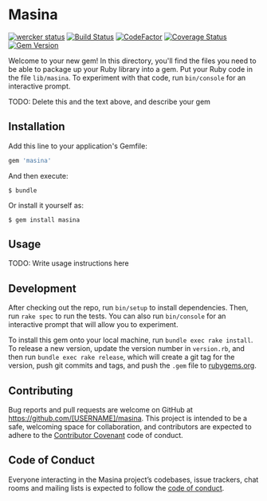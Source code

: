 # Masina

[![wercker status](https://app.wercker.com/status/635b247adc51981ebe5a8266d512debb/s/master "wercker status")](https://app.wercker.com/project/byKey/635b247adc51981ebe5a8266d512debb)
[![Build Status](https://travis-ci.org/popac/masina.svg?branch=master)](https://travis-ci.org/popac/masina)
[![CodeFactor](https://www.codefactor.io/repository/github/popac/masina/badge)](https://www.codefactor.io/repository/github/popac/masina)
[![Coverage Status](https://coveralls.io/repos/github/popac/masina/badge.svg?branch=master)](https://coveralls.io/github/popac/masina?branch=master)
[![Gem Version](https://badge.fury.io/rb/masina.svg)](https://badge.fury.io/rb/masina)

Welcome to your new gem! In this directory, you'll find the files you need to be able to package up your Ruby library into a gem. Put your Ruby code in the file `lib/masina`. To experiment with that code, run `bin/console` for an interactive prompt.

TODO: Delete this and the text above, and describe your gem

## Installation

Add this line to your application's Gemfile:

```ruby
gem 'masina'
```

And then execute:

    $ bundle

Or install it yourself as:

    $ gem install masina

## Usage

TODO: Write usage instructions here

## Development

After checking out the repo, run `bin/setup` to install dependencies. Then, run `rake spec` to run the tests. You can also run `bin/console` for an interactive prompt that will allow you to experiment.

To install this gem onto your local machine, run `bundle exec rake install`. To release a new version, update the version number in `version.rb`, and then run `bundle exec rake release`, which will create a git tag for the version, push git commits and tags, and push the `.gem` file to [rubygems.org](https://rubygems.org).

## Contributing

Bug reports and pull requests are welcome on GitHub at https://github.com/[USERNAME]/masina. This project is intended to be a safe, welcoming space for collaboration, and contributors are expected to adhere to the [Contributor Covenant](http://contributor-covenant.org) code of conduct.

## Code of Conduct

Everyone interacting in the Masina project’s codebases, issue trackers, chat rooms and mailing lists is expected to follow the [code of conduct](https://github.com/[USERNAME]/masina/blob/master/CODE_OF_CONDUCT.md).
